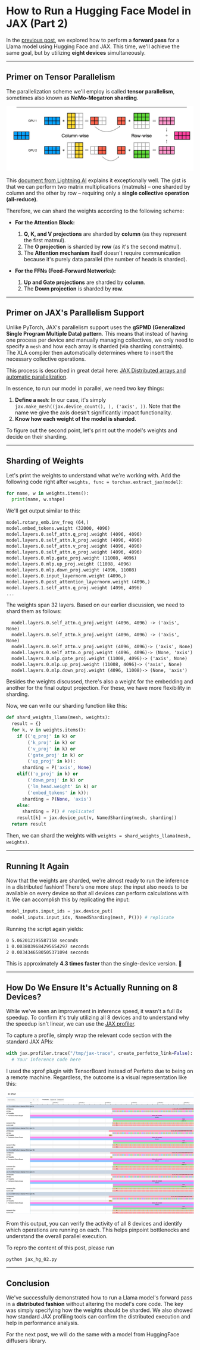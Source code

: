 # How to Run a Hugging Face Model in JAX (Part 2)

In the [previous post](01-run-huggingface-model-in-jax.md), we explored how to perform a **forward pass** for a Llama model using Hugging Face and JAX. This time, we'll achieve the same goal, but by utilizing **eight devices** simultaneously.

-----

## Primer on Tensor Parallelism

The parallelization scheme we'll employ is called **tensor parallelism**, sometimes also known as **NeMo-Megatron sharding**.

![tensor parallelism](tensor-parallelism.png)

This [document from Lightning AI](https://lightning.ai/docs/pytorch/stable/advanced/model_parallel/tp.html) explains it exceptionally well. The gist is that we can perform two matrix multiplications (matmuls) – one sharded by column and the other by row – requiring only a **single collective operation (all-reduce)**.

Therefore, we can shard the weights according to the following scheme:

  * **For the Attention Block:**

    1.  **Q, K, and V projections** are sharded by **column** (as they represent the first matmul).
    2.  The **O projection** is sharded by **row** (as it's the second matmul).
    3.  The **Attention mechanism** itself doesn't require communication because it's purely data parallel (the number of heads is sharded).

  * **For the FFNs (Feed-Forward Networks):**

    1.  **Up and Gate projections** are sharded by **column**.
    2.  The **Down projection** is sharded by **row**.

-----

## Primer on JAX's Parallelism Support

Unlike PyTorch, JAX's parallelism support uses the **gSPMD (Generalized Single Program Multiple Data) pattern**. This means that instead of having one process per device and manually managing collectives, we only need to specify a `mesh` and how each array is sharded (via sharding constraints). The XLA compiler then automatically determines where to insert the necessary collective operations.

This process is described in great detail here: [JAX Distributed arrays and automatic parallelization](https://docs.jax.dev/en/latest/notebooks/Distributed_arrays_and_automatic_parallelization.html).

In essence, to run our model in parallel, we need two key things:

1.  **Define a `mesh`**: In our case, it's simply `jax.make_mesh((jax.device_count(), ), ('axis', ))`. Note that the name we give the axis doesn't significantly impact functionality.
2.  **Know how each weight of the model is sharded**.

To figure out the second point, let's print out the model's weights and decide on their sharding.

-----

## Sharding of Weights

Let's print the weights to understand what we're working with. Add the following code right after `weights, func = torchax.extract_jax(model)`:

```python
for name, w in weights.items():
  print(name, w.shape)
```

We'll get output similar to this:

```
model.rotary_emb.inv_freq (64,)
model.embed_tokens.weight (32000, 4096)
model.layers.0.self_attn.q_proj.weight (4096, 4096)
model.layers.0.self_attn.k_proj.weight (4096, 4096)
model.layers.0.self_attn.v_proj.weight (4096, 4096)
model.layers.0.self_attn.o_proj.weight (4096, 4096)
model.layers.0.mlp.gate_proj.weight (11008, 4096)
model.layers.0.mlp.up_proj.weight (11008, 4096)
model.layers.0.mlp.down_proj.weight (4096, 11008)
model.layers.0.input_layernorm.weight (4096,)
model.layers.0.post_attention_layernorm.weight (4096,)
model.layers.1.self_attn.q_proj.weight (4096, 4096)
...
```

The weights span 32 layers. Based on our earlier discussion, we need to shard them as follows:

```
  model.layers.0.self_attn.q_proj.weight (4096, 4096) -> ('axis', None)
  model.layers.0.self_attn.k_proj.weight (4096, 4096) -> ('axis', None)
  model.layers.0.self_attn.v_proj.weight (4096, 4096)-> ('axis', None)
  model.layers.0.self_attn.o_proj.weight (4096, 4096)-> (None, 'axis')
  model.layers.0.mlp.gate_proj.weight (11008, 4096)-> ('axis', None)
  model.layers.0.mlp.up_proj.weight (11008, 4096)-> ('axis', None)
  model.layers.0.mlp.down_proj.weight (4096, 11008)-> (None, 'axis')
```

Besides the weights discussed, there's also a weight for the embedding and another for the final output projection. For these, we have more flexibility in sharding.

Now, we can write our sharding function like this:

```python
def shard_weights_llama(mesh, weights):
  result = {}
  for k, v in weights.items():
    if (('q_proj' in k) or
        ('k_proj' in k) or
        ('v_proj' in k) or
        ('gate_proj' in k) or
        ('up_proj' in k)):
      sharding = P('axis', None)
    elif(('o_proj' in k) or
        ('down_proj' in k) or
        ('lm_head.weight' in k) or
        ('embed_tokens' in k)):
      sharding = P(None, 'axis')
    else:
      sharding = P() # replicated
    result[k] = jax.device_put(v, NamedSharding(mesh, sharding))
  return result
```

Then, we can shard the weights with `weights = shard_weights_llama(mesh, weights)`.

-----

## Running It Again

Now that the weights are sharded, we're almost ready to run the inference in a distributed fashion\! There's one more step: the input also needs to be available on every device so that all devices can perform calculations with it. We can accomplish this by replicating the input:

```python
model_inputs.input_ids = jax.device_put(
  model_inputs.input_ids, NamedSharding(mesh, P())) # replicate
```

Running the script again yields:

```
0 5.062012195587158 seconds
1 0.0038039684295654297 seconds
2 0.0034346580505371094 seconds
```

This is approximately **4.3 times faster** than the single-device version. 🚀

-----

## How Do We Ensure It's Actually Running on 8 Devices?

While we've seen an improvement in inference speed, it wasn't a full 8x speedup. To confirm it's truly utilizing all 8 devices and to understand why the speedup isn't linear, we can use the [JAX profiler](https://docs.jax.dev/en/latest/profiling.html).

To capture a profile, simply wrap the relevant code section with the standard JAX APIs:

```python
with jax.profiler.trace("/tmp/jax-trace", create_perfetto_link=False):
  # Your inference code here
```

I used the xprof plugin with TensorBoard instead of Perfetto due to being on a remote machine. Regardless, the outcome is a visual representation like this:

![alt text](image.png)

From this output, you can verify the activity of all 8 devices and identify which operations are running on each. This helps pinpoint bottlenecks and understand the overall parallel execution.

To repro the content of this post, please run
```python
python jax_hg_02.py
```

-----

## Conclusion

We've successfully demonstrated how to run a Llama model's forward pass in a **distributed fashion** without altering the model's core code. The key was simply specifying how the weights should be sharded. We also showed how standard JAX profiling tools can confirm the distributed execution and help in performance analysis.

For the next post, we will do the same with a model from HuggingFace diffusers library.